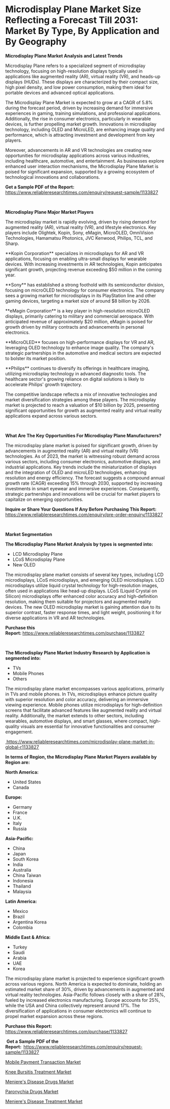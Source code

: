 <p><h1>Microdisplay Plane Market Size Reflecting a Forecast Till 2031: Market By Type, By Application and By Geography</h1></p><p><strong>Microdisplay Plane Market Analysis and Latest Trends</strong></p>
<p><p>Microdisplay Plane refers to a specialized segment of microdisplay technology, focusing on high-resolution displays typically used in applications like augmented reality (AR), virtual reality (VR), and heads-up displays (HUDs). These displays are characterized by their compact size, high pixel density, and low power consumption, making them ideal for portable devices and advanced optical applications.</p><p>The Microdisplay Plane Market is expected to grow at a CAGR of 5.8% during the forecast period, driven by increasing demand for immersive experiences in gaming, training simulations, and professional applications. Additionally, the rise in consumer electronics, particularly in wearable devices, is further propelling market growth. Innovations in microdisplay technology, including OLED and MicroLED, are enhancing image quality and performance, which is attracting investment and development from key players.</p><p>Moreover, advancements in AR and VR technologies are creating new opportunities for microdisplay applications across various industries, including healthcare, automotive, and entertainment. As businesses explore enhanced user interaction mechanisms, the Microdisplay Plane Market is poised for significant expansion, supported by a growing ecosystem of technological innovations and collaborations.</p></p>
<p><strong>Get a Sample PDF of the Report:&nbsp;</strong> <a href="https://www.reliableresearchtimes.com/enquiry/request-sample/1133827?utm_campaign=1355&utm_medium=2&utm_source=Github&utm_content=ia&utm_term=08102024&utm_id=microdisplay-plane">https://www.reliableresearchtimes.com/enquiry/request-sample/1133827</a></p>
<p>&nbsp;</p>
<p><strong>Microdisplay Plane Major Market Players</strong></p>
<p><p>The microdisplay market is rapidly evolving, driven by rising demand for augmented reality (AR), virtual reality (VR), and lifestyle electronics. Key players include Olightek, Kopin, Sony, eMagin, MicroOLED, OmniVision Technologies, Hamamatsu Photonics, JVC Kenwood, Philips, TCL, and Sharp.</p><p>**Kopin Corporation** specializes in microdisplays for AR and VR applications, focusing on enabling ultra-small displays for wearable devices. With increasing investments in AR technologies, Kopin anticipates significant growth, projecting revenue exceeding $50 million in the coming year.</p><p>**Sony** has established a strong foothold with its semiconductor division, focusing on microOLED technology for consumer electronics. The company sees a growing market for microdisplays in its PlayStation line and other gaming devices, targeting a market size of around $8 billion by 2026.</p><p>**eMagin Corporation** is a key player in high-resolution microOLED displays, primarily catering to military and commercial aerospace. With anticipated revenue of approximately $20 million, eMagin is poised for growth driven by military contracts and advancements in personal electronics.</p><p>**MicroOLED** focuses on high-performance displays for VR and AR, leveraging OLED technology to enhance image quality. The company's strategic partnerships in the automotive and medical sectors are expected to bolster its market position.</p><p>**Philips** continues to diversify its offerings in healthcare imaging, utilizing microdisplay technology in advanced diagnostic tools. The healthcare sector's growing reliance on digital solutions is likely to accelerate Philips' growth trajectory.</p><p>The competitive landscape reflects a mix of innovative technologies and market diversification strategies among these players. The microdisplay market is projected to reach a valuation of $10 billion by 2025, presenting significant opportunities for growth as augmented reality and virtual reality applications expand across various sectors.</p></p>
<p>&nbsp;</p>
<p><strong>What Are The Key Opportunities For Microdisplay Plane Manufacturers?</strong></p>
<p><p>The microdisplay plane market is poised for significant growth, driven by advancements in augmented reality (AR) and virtual reality (VR) technologies. As of 2023, the market is witnessing robust demand across various sectors, including consumer electronics, automotive displays, and industrial applications. Key trends include the miniaturization of displays and the integration of OLED and microLED technologies, enhancing resolution and energy efficiency. The forecast suggests a compound annual growth rate (CAGR) exceeding 15% through 2030, supported by increasing investments in smart eyewear and immersive experiences. Consequently, strategic partnerships and innovations will be crucial for market players to capitalize on emerging opportunities.</p></p>
<p><strong>Inquire or Share Your Questions If Any Before Purchasing This Report:</strong> <a href="https://www.reliableresearchtimes.com/enquiry/pre-order-enquiry/1133827?utm_campaign=1355&utm_medium=2&utm_source=Github&utm_content=ia&utm_term=08102024&utm_id=microdisplay-plane">https://www.reliableresearchtimes.com/enquiry/pre-order-enquiry/1133827</a></p>
<p>&nbsp;</p>
<p><strong>Market Segmentation</strong></p>
<p><strong>The Microdisplay Plane Market Analysis by types is segmented into:</strong></p>
<p><ul><li>LCD Microdisplay Plane</li><li>LCoS Microdisplay Plane</li><li>New OLED</li></ul></p>
<p><p>The microdisplay plane market consists of several key types, including LCD microdisplays, LCoS microdisplays, and emerging OLED microdisplays. LCD microdisplays utilize liquid crystal technology for high-resolution images, often used in applications like head-up displays. LCoS (Liquid Crystal on Silicon) microdisplays offer enhanced color accuracy and high-definition resolution, making them suitable for projectors and augmented reality devices. The new OLED microdisplay market is gaining attention due to its superior contrast, faster response times, and light weight, positioning it for diverse applications in VR and AR technologies.</p></p>
<p><strong>Purchase this Report:&nbsp;</strong><a href="https://www.reliableresearchtimes.com/purchase/1133827?utm_campaign=1355&utm_medium=2&utm_source=Github&utm_content=ia&utm_term=08102024&utm_id=microdisplay-plane">https://www.reliableresearchtimes.com/purchase/1133827</a></p>
<p>&nbsp;</p>
<p><strong>The Microdisplay Plane Market Industry Research by Application is segmented into:</strong></p>
<p><ul><li>TVs</li><li>Mobile Phones</li><li>Others</li></ul></p>
<p><p>The microdisplay plane market encompasses various applications, primarily in TVs and mobile phones. In TVs, microdisplays enhance picture quality with superior resolution and color accuracy, delivering an immersive viewing experience. Mobile phones utilize microdisplays for high-definition screens that facilitate advanced features like augmented reality and virtual reality. Additionally, the market extends to other sectors, including wearables, automotive displays, and smart glasses, where compact, high-quality visuals are essential for innovative functionalities and consumer engagement.</p></p>
<p><a href="https://www.reliableresearchtimes.com/microdisplay-plane-market-in-global-r1133827?utm_campaign=1355&utm_medium=2&utm_source=Github&utm_content=ia&utm_term=08102024&utm_id=microdisplay-plane">&nbsp;https://www.reliableresearchtimes.com/microdisplay-plane-market-in-global-r1133827</a></p>
<p><strong>In terms of Region, the Microdisplay Plane Market Players available by Region are:</strong></p>
<p>
    <p> <strong> North America: </strong>
        <ul>
            <li>United States</li>
            <li>Canada</li>
        </ul>
        </p> 
    <p> <strong> Europe: </strong>
        <ul>
            <li>Germany</li>
            <li>France</li>
            <li>U.K.</li>
            <li>Italy</li>
            <li>Russia</li>
        </ul>
        </p> 
    <p> <strong> Asia-Pacific: </strong>
        <ul>
            <li>China</li>
            <li>Japan</li>
            <li>South Korea</li>
            <li>India</li>
            <li>Australia</li>
            <li>China Taiwan</li>
            <li>Indonesia</li>
            <li>Thailand</li>
            <li>Malaysia</li>
        </ul>
        </p> 
    <p> <strong> Latin America: </strong>
        <ul>
            <li>Mexico</li>
            <li>Brazil</li>
            <li>Argentina Korea</li>
            <li>Colombia</li>
        </ul>
        </p> 
    <p> <strong> Middle East & Africa: </strong>
        <ul>
            <li>Turkey</li>
            <li>Saudi</li>
            <li>Arabia</li>
            <li>UAE</li>
            <li>Korea</li>
        </ul>
    </p>
    </p>
<p><p>The microdisplay plane market is projected to experience significant growth across various regions. North America is expected to dominate, holding an estimated market share of 30%, driven by advancements in augmented and virtual reality technologies. Asia-Pacific follows closely with a share of 28%, fueled by increased electronics manufacturing. Europe accounts for 25%, while the USA and China collectively represent around 17%. The diversification of applications in consumer electronics will continue to propel market expansion across these regions.</p></p>
<p><strong>Purchase this Report: </strong><a href="https://www.reliableresearchtimes.com/purchase/1133827?utm_campaign=1355&utm_medium=2&utm_source=Github&utm_content=ia&utm_term=08102024&utm_id=microdisplay-plane">https://www.reliableresearchtimes.com/purchase/1133827</a></p>
<p>&nbsp;<strong>Get a Sample PDF of the Report:&nbsp;&nbsp;</strong><a href="https://www.reliableresearchtimes.com/enquiry/request-sample/1133827?utm_campaign=1355&utm_medium=2&utm_source=Github&utm_content=ia&utm_term=08102024&utm_id=microdisplay-plane">https://www.reliableresearchtimes.com/enquiry/request-sample/1133827</a></p>
<p><strong></strong></p>
<p><p><a href="https://www.linkedin.com/pulse/mobile-payment-transaction-market-outlook-current-assessment-jkrjc?utm_campaign=1355&utm_medium=2&utm_source=Github&utm_content=ia&utm_term=08102024&utm_id=microdisplay-plane">Mobile Payment Transaction Market</a></p><p><a href="https://www.linkedin.com/pulse/emerging-trends-knee-bursitis-treatment-market-global-outlook-re1jc?utm_campaign=1355&utm_medium=2&utm_source=Github&utm_content=ia&utm_term=08102024&utm_id=microdisplay-plane">Knee Bursitis Treatment Market</a></p><p><a href="https://www.linkedin.com/pulse/key-drivers-menieres-disease-drugs-market-trends-future-outlook-yo7tc?utm_campaign=1355&utm_medium=2&utm_source=Github&utm_content=ia&utm_term=08102024&utm_id=microdisplay-plane">Meniere's Disease Drugs Market</a></p><p><a href="https://www.linkedin.com/pulse/decoding-paronychia-drugs-market-signals-growth-algorithms-2024-2031-uwrhc?utm_campaign=1355&utm_medium=2&utm_source=Github&utm_content=ia&utm_term=08102024&utm_id=microdisplay-plane">Paronychia Drugs Market</a></p><p><a href="https://www.linkedin.com/pulse/evolution-menieres-disease-treatment-market-key-shifts-from-2024-yvfdc?utm_campaign=1355&utm_medium=2&utm_source=Github&utm_content=ia&utm_term=08102024&utm_id=microdisplay-plane">Meniere's Disease Treatment Market</a></p></p>